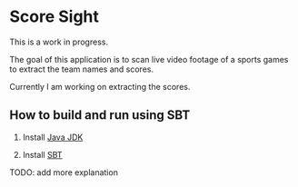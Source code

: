 # Score Sight

This is a work in progress.

The goal of this application is to scan live video footage of a sports games to extract the team names and scores.

Currently I am working on extracting the scores.

How to build and run using SBT
------------------------------

1. Install [Java JDK](http://www.oracle.com/technetwork/java/javase/downloads/index.html)

2. Install [SBT](http://www.scala-sbt.org/)

TODO: add more explanation